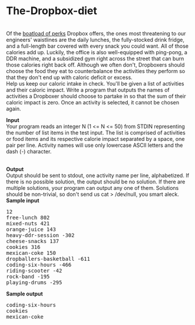 The-Dropbox-diet
================
<br/>
Of the <a href="https://www.dropbox.com/jobs/perks">boatload of perks</a> Dropbox offers, the ones most threatening to our engineers' waistlines are the daily lunches, the fully-stocked drink fridge, and a full-length bar covered with every snack you could want. All of those calories add up. Luckily, the office is also well-equipped with ping-pong, a DDR machine, and a subsidized gym right across the street that can burn those calories right back off. Although we often don't, Dropboxers should choose the food they eat to counterbalance the activities they perform so that they don't end up with caloric deficit or excess.

<br/>
Help us keep our caloric intake in check. You'll be given a list of activities and their caloric impact. Write a program that outputs the names of activities a Dropboxer should choose to partake in so that the sum of their caloric impact is zero. Once an activity is selected, it cannot be chosen again.

<b>Input</b>
<br/>
Your program reads an integer N (1 <= N <= 50) from STDIN representing the number of list items in the test input. The list is comprised of activities or food items and its respective calorie impact separated by a space, one pair per line. Activity names will use only lowercase ASCII letters and the dash (-) character.

<br/>
<b>Output</b>
<br/>
Output should be sent to stdout, one activity name per line, alphabetized. If there is no possible solution, the output should be no solution. If there are multiple solutions, your program can output any one of them. Solutions should be non-trivial, so don't send us cat > /dev/null, you smart aleck.


<br/>
<b>Sample input</b>
<pre>
12
free-lunch 802
mixed-nuts 421
orange-juice 143
heavy-ddr-session -302
cheese-snacks 137
cookies 316
mexican-coke 150
dropballers-basketball -611
coding-six-hours -466
riding-scooter -42
rock-band -195
playing-drums -295
</pre>

<b>Sample output</b>
<pre>
coding-six-hours
cookies
mexican-coke
</pre>